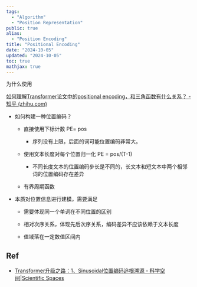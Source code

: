 ```yaml
---
tags:
  - "Algorithm"
  - "Position Representation"
public: true
alias:
  - "Position Encoding"
title: "Positional Encoding"
date: "2024-10-05"
updated: "2024-10-05"
toc: true
mathjax: true
---
```


为什么使用

[如何理解Transformer论文中的positional encoding，和三角函数有什么关系？ - 知乎 (zhihu.com)](https://www.zhihu.com/question/347678607)

  + 如何构建一种位置编码？

    + 直接使用下标计数 PE= pos

      + 序列没有上限，后面的词可能位置编码非常大。

    + 使用文本长度对每个位置归一化 PE = pos/(T-1)

      + 不同长度文本的位置编码步长是不同的，长文本和短文本中两个相邻词的位置编码存在差异

    + 有界周期函数

  + 本质对位置信息进行建模，需要满足

    + 需要体现同一个单词在不同位置的区别

    + 相对次序关系，体现先后次序关系，编码差异不应该依赖于文本长度

    + 值域落在一定数值区间内

## Ref

  + [Transformer升级之路：1、Sinusoidal位置编码追根溯源 - 科学空间|Scientific Spaces](https://spaces.ac.cn/archives/8231)
